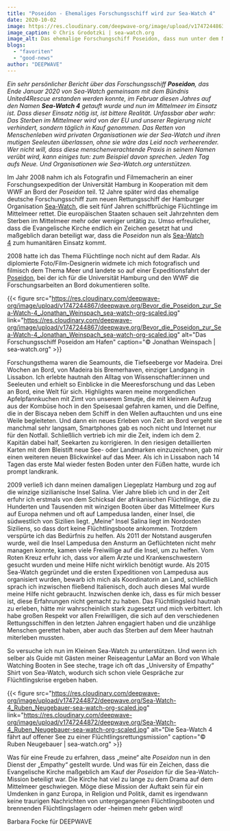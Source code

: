 ```yaml
---
title: "Poseidon - Ehemaliges Forschungsschiff wird zur Sea-Watch 4"
date: 2020-10-02
image: https://res.cloudinary.com/deepwave-org/image/upload/v1747244863/deepwave.org/Sea-Watch_4_Im_Einsatz_Chris_Grodotzki_sea-watch-org-scaled.jpg
image_caption: © Chris Grodotzki | sea-watch.org
image_alt: Das ehemalige Forschungschiff Poseidon, dass nun unter dem Namen Sea-Watch 4 Flüchtlinge in Seenot im Mittelmeer rettet ist auf hoher See zu sehen. Das Foto wurde aus einem Schlauchboot aufgenommen. Ein zweites Schlauchboot mit Einsatzkräften in Arbeit ist zu sehen
blogs: 
  - "favoriten"
  - "good-news"
author: "DEEPWAVE"
---
```


_Ein sehr persönlicher Bericht über das Forschungsschiff **Poseidon**, das Ende Januar 2020 von Sea-Watch gemeinsam mit dem Bündnis United4Rescue erstanden werden konnte, im Februar diesen Jahres auf den Namen **Sea-Watch 4** getauft wurde und nun im Mittelmeer im Einsatz ist. Dass dieser Einsatz nötig ist, ist bittere Realität. Unfassbar aber wahr: Das Sterben im Mittelmeer wird von der EU und unserer Regierung nicht verhindert, sondern täglich in Kauf genommen. Das Retten von Menschenleben wird privaten Organisationen wie der Sea-Watch und ihren mutigen Seeleuten überlassen, ohne sie wäre das Leid noch verheerender. Wer nicht will, dass diese menschenverachtende Praxis in seinem Namen verübt wird, kann einiges tun: zum Beispiel davon sprechen. Jeden Tag aufs Neue. Und Organisationen wie Sea-Watch.org unterstützen._

Im Jahr 2008 nahm ich als Fotografin und Filmemacherin an einer Forschungsexpedition der Universität Hamburg in Kooperation mit dem WWF an Bord der _Poseidon_ teil. 12 Jahre später wird das ehemalige deutsche Forschungsschiff zum neuen Rettungsschiff der Hamburger Organisation [Sea-Watch](https://sea-watch.org/), die seit fünf Jahren schiffbrüchige Flüchtlinge im Mittelmeer rettet. Die europäischen Staaten schauen seit Jahrzehnten dem Sterben im Mittelmeer mehr oder weniger untätig zu. Umso erfreulicher, dass die Evangelische Kirche endlich ein Zeichen gesetzt hat und maßgeblich daran beteiligt war, dass die _Poseidon_ nun als [Sea-Watch 4](https://sea-watch.org/projekt/sea-watch-4/) zum humanitären Einsatz kommt.

2008 hatte ich das Thema Flüchtlinge noch nicht auf dem Radar. Als diplomierte Foto/Film-Designerin widmete ich mich fotografisch und filmisch dem Thema Meer und landete so auf einer Expeditionsfahrt der [Poseidon](https://www.geomar.de/news/article/tschuess-poseidon/), bei der ich für die Universität Hamburg und den WWF die Forschungsarbeiten an Bord dokumentieren sollte.

{{< figure src="https://res.cloudinary.com/deepwave-org/image/upload/v1747244867/deepwave.org/Bevor_die_Poseidon_zur_Sea-Watch-4_Jonathan_Weinspach_sea-watch-org-scaled.jpg" link="https://res.cloudinary.com/deepwave-org/image/upload/v1747244867/deepwave.org/Bevor_die_Poseidon_zur_Sea-Watch-4_Jonathan_Weinspach_sea-watch-org-scaled.jpg" alt="Das Forschungsschiff Poseidon am Hafen" caption="© Jonathan Weinspach | sea-watch.org" >}}

Forschungsthema waren die Seamounts, die Tiefseeberge vor Madeira. Drei Wochen an Bord, von Madeira bis Bremerhaven, einziger Landgang in Lissabon. Ich erlebte hautnah den Alltag von Wissenschaftler:innen und Seeleuten und erhielt so Einblicke in die Meeresforschung und das Leben an Bord, eine Welt für sich. Highlights waren meine morgendlichen Apfelpfannkuchen mit Zimt von unserem Smutje, die mit kleinem Aufzug aus der Kombüse hoch in den Speisesaal gefahren kamen, und die Delfine, die in der Biscaya neben dem Schiff in den Wellen auftauchten und uns eine Weile begleiteten. Und dann ein neues Erleben von Zeit: an Bord vergeht sie manchmal sehr langsam, Smartphones gab es noch nicht und Internet nur für den Notfall. Schließlich vertrieb ich mir die Zeit, indem ich dem 2. Kapitän dabei half, Seekarten zu korrigieren. In den riesigen detaillierten Karten mit dem Bleistift neue See- oder Landmarken einzuzeichnen, gab mir einen weiteren neuen Blickwinkel auf das Meer. Als ich in Lissabon nach 14 Tagen das erste Mal wieder festen Boden unter den Füßen hatte, wurde ich prompt landkrank.

2009 verließ ich dann meinen damaligen Liegeplatz Hamburg und zog auf die winzige sizilianische Insel Salina. Vier Jahre blieb ich und in der Zeit erfuhr ich erstmals von dem Schicksal der afrikanischen Flüchtlinge, die zu Hunderten und Tausenden mit winzigen Booten über das Mittelmeer Kurs auf Europa nehmen und oft auf Lampedusa landen, einer Insel, die südwestlich von Sizilien liegt. „Meine“ Insel Salina liegt im Nordosten Siziliens, so dass dort keine Flüchtlingsboote ankommen. Trotzdem verspürte ich das Bedürfnis zu helfen. Als 2011 der Notstand ausgerufen wurde, weil die Insel Lampedusa den Ansturm an Geflüchteten nicht mehr managen konnte, kamen viele Freiwillige auf die Insel, um zu helfen. Vom Roten Kreuz erfuhr ich, dass vor allem Ärzte und Krankenschwestern gesucht wurden und meine Hilfe nicht wirklich benötigt wurde. Als 2015 Sea-Watch gegründet und die ersten Expeditionen von Lampedusa aus organisiert wurden, bewarb ich mich als Koordinatorin an Land, schließlich sprach ich inzwischen fließend Italienisch, doch auch dieses Mal wurde meine Hilfe nicht gebraucht. Inzwischen denke ich, dass es für mich besser ist, diese Erfahrungen nicht gemacht zu haben. Das Flüchtlingsleid hautnah zu erleben, hätte mir wahrscheinlich stark zugesetzt und mich verbittert. Ich habe großen Respekt vor allen Freiwilligen, die sich auf den verschiedenen Rettungsschiffen in den letzten Jahren engagiert haben und die unzählige Menschen gerettet haben, aber auch das Sterben auf dem Meer hautnah miterleben mussten.

So versuche ich nun im Kleinen Sea-Watch zu unterstützen. Und wenn ich selber als Guide mit Gästen meiner Reiseagentur LaMar an Bord von Whale Watching Booten in See steche, trage ich oft das „University of Empathy“ Shirt von Sea-Watch, wodurch sich schon viele Gespräche zur Flüchtlingskrise ergeben haben.

{{< figure src="https://res.cloudinary.com/deepwave-org/image/upload/v1747244872/deepwave.org/Sea-Watch-4_Ruben_Neugebauer-sea-watch-org-scaled.jpg" link="https://res.cloudinary.com/deepwave-org/image/upload/v1747244872/deepwave.org/Sea-Watch-4_Ruben_Neugebauer-sea-watch-org-scaled.jpg" alt="Die Sea-Watch 4 fährt auf offener See zu einer Flüchtlingsrettungsmission" caption="© Ruben Neugebauer | sea-watch.org" >}}

Was für eine Freude zu erfahren, dass „meine“ alte _Poseidon_ nun in den Dienst der „Empathy“ gestellt wurde. Und was für ein Zeichen, dass die Evangelische Kirche maßgeblich am Kauf der _Poseidon_ für die Sea-Watch-Mission beteiligt war. Die Kirche hat viel zu lange zu dem Drama auf dem Mittelmeer geschwiegen. Möge diese Mission der Auftakt sein für ein Umdenken in ganz Europa, in Religion und Politik, damit es irgendwann keine traurigen Nachrichten von untergegangenen Flüchtlingsbooten und brennenden Flüchtlingslagern oder -heimen mehr geben wird!

Barbara Focke für DEEPWAVE
